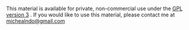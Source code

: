This material is available for private, non-commercial use under the [GPL version 3](http://www.gnu.org/licenses/gpl-3.0-standalone.html) . If you would like to use this material, please contact me at [michealndo@gmail.com](michealndo@gmail.com)
